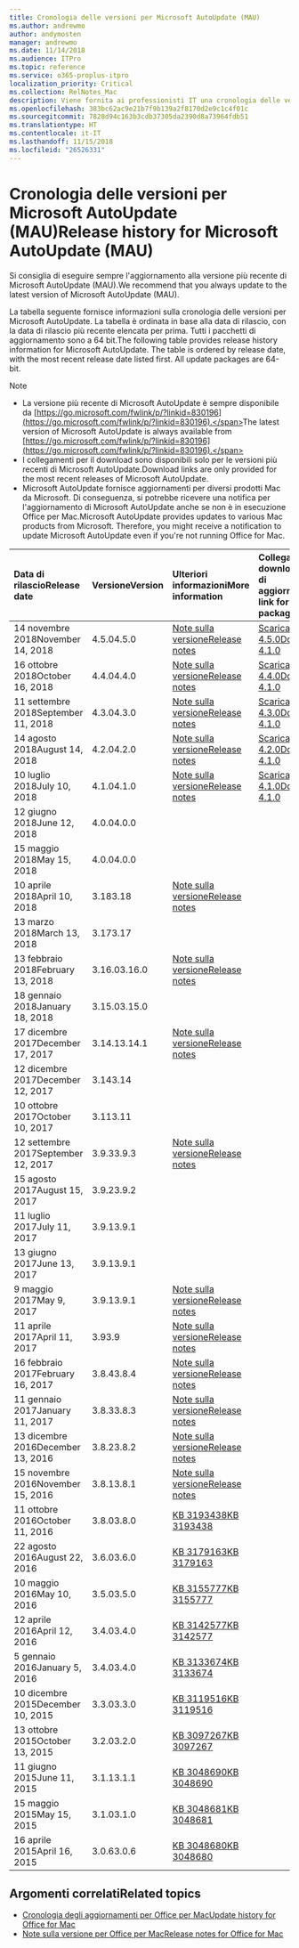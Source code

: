 ```yaml
---
title: Cronologia delle versioni per Microsoft AutoUpdate (MAU)
ms.author: andrewmo
author: andymosten
manager: andrewmo
ms.date: 11/14/2018
ms.audience: ITPro
ms.topic: reference
ms.service: o365-proplus-itpro
localization_priority: Critical
ms.collection: RelNotes_Mac
description: Viene fornita ai professionisti IT una cronologia delle versioni per Microsoft AutoUpdate (MAU)
ms.openlocfilehash: 383bc62ac9e21b7f9b139a2f8170d2e9c1c4f01c
ms.sourcegitcommit: 7828d94c163b3cdb37305da2390d8a73964fdb51
ms.translationtype: HT
ms.contentlocale: it-IT
ms.lasthandoff: 11/15/2018
ms.locfileid: "26526331"
---
```

# <a name="release-history-for-microsoft-autoupdate-mau"></a><span data-ttu-id="874bf-103">Cronologia delle versioni per Microsoft AutoUpdate (MAU)</span><span class="sxs-lookup"><span data-stu-id="874bf-103">Release history for Microsoft AutoUpdate (MAU)</span></span>
 
<span data-ttu-id="874bf-104">Si consiglia di eseguire sempre l'aggiornamento alla versione più recente di Microsoft AutoUpdate (MAU).</span><span class="sxs-lookup"><span data-stu-id="874bf-104">We recommend that you always update to the latest version of Microsoft AutoUpdate (MAU).</span></span>

<span data-ttu-id="874bf-p101">La tabella seguente fornisce informazioni sulla cronologia delle versioni per Microsoft AutoUpdate. La tabella è ordinata in base alla data di rilascio, con la data di rilascio più recente elencata per prima. Tutti i pacchetti di aggiornamento sono a 64 bit.</span><span class="sxs-lookup"><span data-stu-id="874bf-p101">The following table provides release history information for Microsoft AutoUpdate. The table is ordered by release date, with the most recent release date listed first. All update packages are 64-bit.</span></span>


> [!NOTE]
> - <span data-ttu-id="874bf-108">La versione più recente di Microsoft AutoUpdate è sempre disponibile da [https://go.microsoft.com/fwlink/p/?linkid=830196](https://go.microsoft.com/fwlink/p/?linkid=830196).</span><span class="sxs-lookup"><span data-stu-id="874bf-108">The latest version of Microsoft AutoUpdate is always available from [https://go.microsoft.com/fwlink/p/?linkid=830196](https://go.microsoft.com/fwlink/p/?linkid=830196).</span></span>
> - <span data-ttu-id="874bf-109">I collegamenti per il download sono disponibili solo per le versioni più recenti di Microsoft AutoUpdate.</span><span class="sxs-lookup"><span data-stu-id="874bf-109">Download links are only provided for the most recent releases of Microsoft AutoUpdate.</span></span>
> - <span data-ttu-id="874bf-p102">Microsoft AutoUpdate fornisce aggiornamenti per diversi prodotti Mac da Microsoft. Di conseguenza, si potrebbe ricevere una notifica per l'aggiornamento di Microsoft AutoUpdate anche se non è in esecuzione Office per Mac.</span><span class="sxs-lookup"><span data-stu-id="874bf-p102">Microsoft AutoUpdate provides updates to various Mac products from Microsoft. Therefore, you might receive a notification to update Microsoft AutoUpdate even if you're not running Office for Mac.</span></span>
  
|<span data-ttu-id="874bf-112">**Data di rilascio**</span><span class="sxs-lookup"><span data-stu-id="874bf-112">**Release date**</span></span>|<span data-ttu-id="874bf-113">**Versione**</span><span class="sxs-lookup"><span data-stu-id="874bf-113">**Version**</span></span>|<span data-ttu-id="874bf-114">**Ulteriori informazioni**</span><span class="sxs-lookup"><span data-stu-id="874bf-114">**More information**</span></span>|<span data-ttu-id="874bf-115">**Collegamento per il download del pacchetto di aggiornamento**</span><span class="sxs-lookup"><span data-stu-id="874bf-115">**Download link for the update package**</span></span>|
|:-----|:-----|:-----|:-----|
|<span data-ttu-id="874bf-116">14 novembre 2018</span><span class="sxs-lookup"><span data-stu-id="874bf-116">November 14, 2018</span></span> <br/> |<span data-ttu-id="874bf-117">4.5.0</span><span class="sxs-lookup"><span data-stu-id="874bf-117">4.5.0</span></span> <br/> |[<span data-ttu-id="874bf-118">Note sulla versione</span><span class="sxs-lookup"><span data-stu-id="874bf-118">Release notes</span></span>](release-notes-office-for-mac.md#november-2018-release) <br/> |[<span data-ttu-id="874bf-119">Scarica MAU 4.5.0</span><span class="sxs-lookup"><span data-stu-id="874bf-119">Download MAU 4.1.0</span></span>](https://go.microsoft.com/fwlink/p/?linkid=830196) <br/> |
|<span data-ttu-id="874bf-120">16 ottobre 2018</span><span class="sxs-lookup"><span data-stu-id="874bf-120">October 16, 2018</span></span> <br/> |<span data-ttu-id="874bf-121">4.4.0</span><span class="sxs-lookup"><span data-stu-id="874bf-121">4.4.0</span></span> <br/> |[<span data-ttu-id="874bf-122">Note sulla versione</span><span class="sxs-lookup"><span data-stu-id="874bf-122">Release notes</span></span>](release-notes-office-for-mac.md#october-2018-release) <br/> |[<span data-ttu-id="874bf-123">Scarica MAU 4.4.0</span><span class="sxs-lookup"><span data-stu-id="874bf-123">Download MAU 4.1.0</span></span>](https://go.microsoft.com/fwlink/p/?linkid=830196) <br/> |
|<span data-ttu-id="874bf-124">11 settembre 2018</span><span class="sxs-lookup"><span data-stu-id="874bf-124">September 11, 2018</span></span>  <br/> |<span data-ttu-id="874bf-125">4.3.0</span><span class="sxs-lookup"><span data-stu-id="874bf-125">4.3.0</span></span>  <br/> |[<span data-ttu-id="874bf-126">Note sulla versione</span><span class="sxs-lookup"><span data-stu-id="874bf-126">Release notes</span></span>](release-notes-office-for-mac.md#september-2018-release) <br/> |[<span data-ttu-id="874bf-127">Scarica MAU 4.3.0</span><span class="sxs-lookup"><span data-stu-id="874bf-127">Download MAU 4.1.0</span></span>](https://officecdn.microsoft.com/pr/C1297A47-86C4-4C1F-97FA-950631F94777/OfficeMac/Microsoft_AutoUpdate_4.3.18090901_Updater.pkg) <br/> |
|<span data-ttu-id="874bf-128">14 agosto 2018</span><span class="sxs-lookup"><span data-stu-id="874bf-128">August 14, 2018</span></span>  <br/> |<span data-ttu-id="874bf-129">4.2.0</span><span class="sxs-lookup"><span data-stu-id="874bf-129">4.2.0</span></span>  <br/> |[<span data-ttu-id="874bf-130">Note sulla versione</span><span class="sxs-lookup"><span data-stu-id="874bf-130">Release notes</span></span>](release-notes-office-for-mac.md#august-2018-release) <br/> |[<span data-ttu-id="874bf-131">Scarica MAU 4.2.0</span><span class="sxs-lookup"><span data-stu-id="874bf-131">Download MAU 4.1.0</span></span>](https://officecdn.microsoft.com/pr/C1297A47-86C4-4C1F-97FA-950631F94777/OfficeMac/Microsoft_AutoUpdate_4.2.18081201_Updater.pkg) <br/> |
|<span data-ttu-id="874bf-132">10 luglio 2018</span><span class="sxs-lookup"><span data-stu-id="874bf-132">July 10, 2018</span></span>  <br/> |<span data-ttu-id="874bf-133">4.1.0</span><span class="sxs-lookup"><span data-stu-id="874bf-133">4.1.0</span></span>  <br/> |[<span data-ttu-id="874bf-134">Note sulla versione</span><span class="sxs-lookup"><span data-stu-id="874bf-134">Release notes</span></span>](release-notes-office-for-mac.md#july-2018-release) <br/> |[<span data-ttu-id="874bf-135">Scarica MAU 4.1.0</span><span class="sxs-lookup"><span data-stu-id="874bf-135">Download MAU 4.1.0</span></span>](https://officecdn.microsoft.com/pr/C1297A47-86C4-4C1F-97FA-950631F94777/OfficeMac/Microsoft_AutoUpdate_4.1.18070902_Updater.pkg) <br/> |
|<span data-ttu-id="874bf-136">12 giugno 2018</span><span class="sxs-lookup"><span data-stu-id="874bf-136">June 12, 2018</span></span>  <br/> |<span data-ttu-id="874bf-137">4.0.0</span><span class="sxs-lookup"><span data-stu-id="874bf-137">4.0.0</span></span>  <br/> |||
|<span data-ttu-id="874bf-138">15 maggio 2018</span><span class="sxs-lookup"><span data-stu-id="874bf-138">May 15, 2018</span></span>  <br/> |<span data-ttu-id="874bf-139">4.0.0</span><span class="sxs-lookup"><span data-stu-id="874bf-139">4.0.0</span></span>  <br/> |||
|<span data-ttu-id="874bf-140">10 aprile 2018</span><span class="sxs-lookup"><span data-stu-id="874bf-140">April 10, 2018</span></span>  <br/> |<span data-ttu-id="874bf-141">3.18</span><span class="sxs-lookup"><span data-stu-id="874bf-141">3.18</span></span>  <br/> |[<span data-ttu-id="874bf-142">Note sulla versione</span><span class="sxs-lookup"><span data-stu-id="874bf-142">Release notes</span></span>](release-notes-office-for-mac.md#april-2018-release) <br/> ||
|<span data-ttu-id="874bf-143">13 marzo 2018</span><span class="sxs-lookup"><span data-stu-id="874bf-143">March 13, 2018</span></span>  <br/> |<span data-ttu-id="874bf-144">3.17</span><span class="sxs-lookup"><span data-stu-id="874bf-144">3.17</span></span>  <br/> |||
|<span data-ttu-id="874bf-145">13 febbraio 2018</span><span class="sxs-lookup"><span data-stu-id="874bf-145">February 13, 2018</span></span>  <br/> |<span data-ttu-id="874bf-146">3.16.0</span><span class="sxs-lookup"><span data-stu-id="874bf-146">3.16.0</span></span>  <br/> |[<span data-ttu-id="874bf-147">Note sulla versione</span><span class="sxs-lookup"><span data-stu-id="874bf-147">Release notes</span></span>](release-notes-office-for-mac.md#february-2018-release) <br/> | <br/> |
|<span data-ttu-id="874bf-148">18 gennaio 2018</span><span class="sxs-lookup"><span data-stu-id="874bf-148">January 18, 2018</span></span>  <br/> |<span data-ttu-id="874bf-149">3.15.0</span><span class="sxs-lookup"><span data-stu-id="874bf-149">3.15.0</span></span>  <br/> |<br/> |
|<span data-ttu-id="874bf-150">17 dicembre 2017</span><span class="sxs-lookup"><span data-stu-id="874bf-150">December 17, 2017</span></span>  <br/> |<span data-ttu-id="874bf-151">3.14.1</span><span class="sxs-lookup"><span data-stu-id="874bf-151">3.14.1</span></span>  <br/> |[<span data-ttu-id="874bf-152">Note sulla versione</span><span class="sxs-lookup"><span data-stu-id="874bf-152">Release notes</span></span>](release-notes-office-for-mac.md#december-2017-release) <br/> | <br/> |
|<span data-ttu-id="874bf-153">12 dicembre 2017</span><span class="sxs-lookup"><span data-stu-id="874bf-153">December 12, 2017</span></span>  <br/> |<span data-ttu-id="874bf-154">3.14</span><span class="sxs-lookup"><span data-stu-id="874bf-154">3.14</span></span>  <br/> ||  <br/> |
|<span data-ttu-id="874bf-155">10 ottobre 2017</span><span class="sxs-lookup"><span data-stu-id="874bf-155">October 10, 2017</span></span>  <br/> |<span data-ttu-id="874bf-156">3.11</span><span class="sxs-lookup"><span data-stu-id="874bf-156">3.11</span></span>  <br/> ||<br/> |
|<span data-ttu-id="874bf-157">12 settembre 2017</span><span class="sxs-lookup"><span data-stu-id="874bf-157">September 12, 2017</span></span>  <br/> |<span data-ttu-id="874bf-158">3.9.3</span><span class="sxs-lookup"><span data-stu-id="874bf-158">3.9.3</span></span>  <br/> |[<span data-ttu-id="874bf-159">Note sulla versione</span><span class="sxs-lookup"><span data-stu-id="874bf-159">Release notes</span></span>](release-notes-office-for-mac.md#september-2017-release) <br/> |<br/> |
|<span data-ttu-id="874bf-160">15 agosto 2017</span><span class="sxs-lookup"><span data-stu-id="874bf-160">August 15, 2017</span></span>  <br/> |<span data-ttu-id="874bf-161">3.9.2</span><span class="sxs-lookup"><span data-stu-id="874bf-161">3.9.2</span></span>  <br/> || <br/> |
|<span data-ttu-id="874bf-162">11 luglio 2017</span><span class="sxs-lookup"><span data-stu-id="874bf-162">July 11, 2017</span></span>  <br/> |<span data-ttu-id="874bf-163">3.9.1</span><span class="sxs-lookup"><span data-stu-id="874bf-163">3.9.1</span></span>  <br/> || <br/> |
|<span data-ttu-id="874bf-164">13 giugno 2017</span><span class="sxs-lookup"><span data-stu-id="874bf-164">June 13, 2017</span></span>  <br/> |<span data-ttu-id="874bf-165">3.9.1</span><span class="sxs-lookup"><span data-stu-id="874bf-165">3.9.1</span></span>  <br/> || <br/> |
|<span data-ttu-id="874bf-166">9 maggio 2017</span><span class="sxs-lookup"><span data-stu-id="874bf-166">May 9, 2017</span></span>  <br/> |<span data-ttu-id="874bf-167">3.9.1</span><span class="sxs-lookup"><span data-stu-id="874bf-167">3.9.1</span></span>  <br/> |[<span data-ttu-id="874bf-168">Note sulla versione</span><span class="sxs-lookup"><span data-stu-id="874bf-168">Release notes</span></span>](release-notes-office-for-mac.md#may-2017-release) <br/> | <br/> |
|<span data-ttu-id="874bf-169">11 aprile 2017</span><span class="sxs-lookup"><span data-stu-id="874bf-169">April 11, 2017</span></span>  <br/> |<span data-ttu-id="874bf-170">3.9</span><span class="sxs-lookup"><span data-stu-id="874bf-170">3.9</span></span>  <br/> |[<span data-ttu-id="874bf-171">Note sulla versione</span><span class="sxs-lookup"><span data-stu-id="874bf-171">Release notes</span></span>](release-notes-office-for-mac.md#april-2017-release) <br/> |  <br/> |
|<span data-ttu-id="874bf-172">16 febbraio 2017</span><span class="sxs-lookup"><span data-stu-id="874bf-172">February 16, 2017</span></span>  <br/> |<span data-ttu-id="874bf-173">3.8.4</span><span class="sxs-lookup"><span data-stu-id="874bf-173">3.8.4</span></span>  <br/> |[<span data-ttu-id="874bf-174">Note sulla versione</span><span class="sxs-lookup"><span data-stu-id="874bf-174">Release notes</span></span>](release-notes-office-for-mac.md#february-2017-release) <br/> | <br/> |
|<span data-ttu-id="874bf-175">11 gennaio 2017</span><span class="sxs-lookup"><span data-stu-id="874bf-175">January 11, 2017</span></span>  <br/> |<span data-ttu-id="874bf-176">3.8.3</span><span class="sxs-lookup"><span data-stu-id="874bf-176">3.8.3</span></span>  <br/> |[<span data-ttu-id="874bf-177">Note sulla versione</span><span class="sxs-lookup"><span data-stu-id="874bf-177">Release notes</span></span>](release-notes-office-for-mac.md#january-2017-release) <br/> | <br/> |
|<span data-ttu-id="874bf-178">13 dicembre 2016</span><span class="sxs-lookup"><span data-stu-id="874bf-178">December 13, 2016</span></span>  <br/> |<span data-ttu-id="874bf-179">3.8.2</span><span class="sxs-lookup"><span data-stu-id="874bf-179">3.8.2</span></span>  <br/> |[<span data-ttu-id="874bf-180">Note sulla versione</span><span class="sxs-lookup"><span data-stu-id="874bf-180">Release notes</span></span>](release-notes-office-for-mac.md#december-2016-release) <br/> | <br/> |
|<span data-ttu-id="874bf-181">15 novembre 2016</span><span class="sxs-lookup"><span data-stu-id="874bf-181">November 15, 2016</span></span>  <br/> |<span data-ttu-id="874bf-182">3.8.1</span><span class="sxs-lookup"><span data-stu-id="874bf-182">3.8.1</span></span>  <br/> |[<span data-ttu-id="874bf-183">Note sulla versione</span><span class="sxs-lookup"><span data-stu-id="874bf-183">Release notes</span></span>](release-notes-office-for-mac.md#november-2016-release) <br/> | <br/> |
|<span data-ttu-id="874bf-184">11 ottobre 2016</span><span class="sxs-lookup"><span data-stu-id="874bf-184">October 11, 2016</span></span>  <br/> |<span data-ttu-id="874bf-185">3.8.0</span><span class="sxs-lookup"><span data-stu-id="874bf-185">3.8.0</span></span>  <br/> |[<span data-ttu-id="874bf-186">KB 3193438</span><span class="sxs-lookup"><span data-stu-id="874bf-186">KB 3193438</span></span>](https://support.microsoft.com/kb/3193438) <br/> | <br/> |
|<span data-ttu-id="874bf-187">22 agosto 2016</span><span class="sxs-lookup"><span data-stu-id="874bf-187">August 22, 2016</span></span>  <br/> |<span data-ttu-id="874bf-188">3.6.0</span><span class="sxs-lookup"><span data-stu-id="874bf-188">3.6.0</span></span>  <br/> |[<span data-ttu-id="874bf-189">KB 3179163</span><span class="sxs-lookup"><span data-stu-id="874bf-189">KB 3179163</span></span>](https://support.microsoft.com/kb/3179163) <br/> | <br/> |
|<span data-ttu-id="874bf-190">10 maggio 2016</span><span class="sxs-lookup"><span data-stu-id="874bf-190">May 10, 2016</span></span>  <br/> |<span data-ttu-id="874bf-191">3.5.0</span><span class="sxs-lookup"><span data-stu-id="874bf-191">3.5.0</span></span>  <br/> |[<span data-ttu-id="874bf-192">KB 3155777</span><span class="sxs-lookup"><span data-stu-id="874bf-192">KB 3155777</span></span>](https://support.microsoft.com/kb/3155777) <br/> | <br/> |
|<span data-ttu-id="874bf-193">12 aprile 2016</span><span class="sxs-lookup"><span data-stu-id="874bf-193">April 12, 2016</span></span>  <br/> |<span data-ttu-id="874bf-194">3.4.0</span><span class="sxs-lookup"><span data-stu-id="874bf-194">3.4.0</span></span>  <br/> |[<span data-ttu-id="874bf-195">KB 3142577</span><span class="sxs-lookup"><span data-stu-id="874bf-195">KB 3142577</span></span>](https://support.microsoft.com/kb/3142577) <br/> | <br/> |
|<span data-ttu-id="874bf-196">5 gennaio 2016</span><span class="sxs-lookup"><span data-stu-id="874bf-196">January 5, 2016</span></span>  <br/> |<span data-ttu-id="874bf-197">3.4.0</span><span class="sxs-lookup"><span data-stu-id="874bf-197">3.4.0</span></span>  <br/> |[<span data-ttu-id="874bf-198">KB 3133674</span><span class="sxs-lookup"><span data-stu-id="874bf-198">KB 3133674</span></span>](https://support.microsoft.com/kb/3133674) <br/> | <br/> |
|<span data-ttu-id="874bf-199">10 dicembre 2015</span><span class="sxs-lookup"><span data-stu-id="874bf-199">December 10, 2015</span></span>  <br/> |<span data-ttu-id="874bf-200">3.3.0</span><span class="sxs-lookup"><span data-stu-id="874bf-200">3.3.0</span></span>  <br/> |[<span data-ttu-id="874bf-201">KB 3119516</span><span class="sxs-lookup"><span data-stu-id="874bf-201">KB 3119516</span></span>](https://support.microsoft.com/kb/3119516) <br/> | <br/> |
|<span data-ttu-id="874bf-202">13 ottobre 2015</span><span class="sxs-lookup"><span data-stu-id="874bf-202">October 13, 2015</span></span>  <br/> |<span data-ttu-id="874bf-203">3.2.0</span><span class="sxs-lookup"><span data-stu-id="874bf-203">3.2.0</span></span>  <br/> |[<span data-ttu-id="874bf-204">KB 3097267</span><span class="sxs-lookup"><span data-stu-id="874bf-204">KB 3097267</span></span>](https://support.microsoft.com/kb/3097267) <br/> | <br/> |
|<span data-ttu-id="874bf-205">11 giugno 2015</span><span class="sxs-lookup"><span data-stu-id="874bf-205">June 11, 2015</span></span>  <br/> |<span data-ttu-id="874bf-206">3.1.1</span><span class="sxs-lookup"><span data-stu-id="874bf-206">3.1.1</span></span>  <br/> |[<span data-ttu-id="874bf-207">KB 3048690</span><span class="sxs-lookup"><span data-stu-id="874bf-207">KB 3048690</span></span>](https://support.microsoft.com/kb/3048690) <br/> | <br/> |
|<span data-ttu-id="874bf-208">15 maggio 2015</span><span class="sxs-lookup"><span data-stu-id="874bf-208">May 15, 2015</span></span>  <br/> |<span data-ttu-id="874bf-209">3.1.0</span><span class="sxs-lookup"><span data-stu-id="874bf-209">3.1.0</span></span>  <br/> |[<span data-ttu-id="874bf-210">KB 3048681</span><span class="sxs-lookup"><span data-stu-id="874bf-210">KB 3048681</span></span>](https://support.microsoft.com/kb/3048681) <br/> | <br/> |
|<span data-ttu-id="874bf-211">16 aprile 2015</span><span class="sxs-lookup"><span data-stu-id="874bf-211">April 16, 2015</span></span>  <br/> |<span data-ttu-id="874bf-212">3.0.6</span><span class="sxs-lookup"><span data-stu-id="874bf-212">3.0.6</span></span>  <br/> |[<span data-ttu-id="874bf-213">KB 3048680</span><span class="sxs-lookup"><span data-stu-id="874bf-213">KB 3048680</span></span>](https://support.microsoft.com/kb/3048680) <br/> | <br/> |

## <a name="related-topics"></a><span data-ttu-id="874bf-214">Argomenti correlati</span><span class="sxs-lookup"><span data-stu-id="874bf-214">Related topics</span></span>

- [<span data-ttu-id="874bf-215">Cronologia degli aggiornamenti per Office per Mac</span><span class="sxs-lookup"><span data-stu-id="874bf-215">Update history for Office for Mac</span></span>](update-history-office-for-mac.md)
- [<span data-ttu-id="874bf-216">Note sulla versione per Office per Mac</span><span class="sxs-lookup"><span data-stu-id="874bf-216">Release notes for Office for Mac</span></span>](release-notes-office-for-mac.md) 